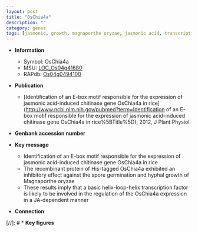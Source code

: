 ```yaml
---
layout: post
title: "OsChia4a"
description: ""
category: genes
tags: [jasmonic, growth, magnaporthe oryzae, jasmonic acid, transcription factor]
---
```


* **Information**  
    + Symbol: OsChia4a  
    + MSU: [LOC_Os04g41680](http://rice.uga.edu/cgi-bin/ORF_infopage.cgi?orf=LOC_Os04g41680)  
    + RAPdb: [Os04g0494100](http://rapdb.dna.affrc.go.jp/viewer/gbrowse_details/irgsp1?name=Os04g0494100)  

* **Publication**  
    + [Identification of an E-box motif responsible for the expression of jasmonic acid-induced chitinase gene OsChia4a in rice](http://www.ncbi.nlm.nih.gov/pubmed?term=Identification of an E-box motif responsible for the expression of jasmonic acid-induced chitinase gene OsChia4a in rice%5BTitle%5D), 2012, J Plant Physiol.

* **Genbank accession number**  

* **Key message**  
    + Identification of an E-box motif responsible for the expression of jasmonic acid-induced chitinase gene OsChia4a in rice
    + The recombinant protein of His-tagged OsChia4a exhibited an inhibitory effect against the spore germination and hyphal growth of Magnaporthe oryzae
    + These results imply that a basic helix-loop-helix transcription factor is likely to be involved in the regulation of the OsChia4a expression in a JA-dependent manner

* **Connection**  

[//]: # * **Key figures**  


